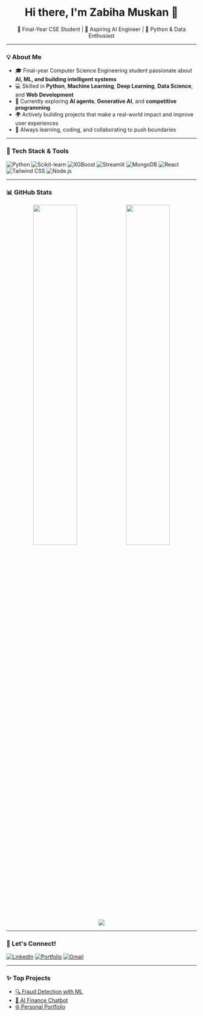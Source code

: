 <h1 align="center">Hi there, I'm Zabiha Muskan 👋</h1>

<p align="center">
  🚀 Final-Year CSE Student | 🤖 Aspiring AI Engineer | 🐍 Python & Data Enthusiast
</p>

---

### 💡 About Me

- 🎓 Final-year Computer Science Engineering student passionate about **AI, ML, and building intelligent systems**
- 💻 Skilled in **Python**, **Machine Learning**, **Deep Learning**, **Data Science**, and **Web Development**
- 🧠 Currently exploring **AI agents**, **Generative AI**, and **competitive programming**
- 🌍 Actively building projects that make a real-world impact and improve user experiences
- 🔭 Always learning, coding, and collaborating to push boundaries

---

### 🚀 Tech Stack & Tools

![Python](https://img.shields.io/badge/Python-3776AB?style=for-the-badge&logo=python&logoColor=white)
![Scikit-learn](https://img.shields.io/badge/Scikit--learn-F7931E?style=for-the-badge&logo=scikit-learn&logoColor=white)
![XGBoost](https://img.shields.io/badge/XGBoost-A52A2A?style=for-the-badge)
![Streamlit](https://img.shields.io/badge/Streamlit-FF4B4B?style=for-the-badge&logo=streamlit&logoColor=white)
![MongoDB](https://img.shields.io/badge/MongoDB-47A248?style=for-the-badge&logo=mongodb&logoColor=white)
![React](https://img.shields.io/badge/React-20232A?style=for-the-badge&logo=react&logoColor=61DAFB)
![Tailwind CSS](https://img.shields.io/badge/TailwindCSS-38B2AC?style=for-the-badge&logo=tailwind-css&logoColor=white)
![Node.js](https://img.shields.io/badge/Node.js-339933?style=for-the-badge&logo=nodedotjs&logoColor=white)

---

### 📊 GitHub Stats

<p align="center">
  <img src="https://github-readme-stats.vercel.app/api?username=Zabiha11&show_icons=true&theme=radical" width="48%">
  <img src="https://github-readme-streak-stats.herokuapp.com/?user=Zabiha11&theme=radical" width="48%">
</p>

<p align="center">
  <img src="https://github-readme-stats.vercel.app/api/top-langs/?username=Zabiha11&layout=compact&theme=radical" />
</p>

---

### 🔗 Let's Connect!

[![LinkedIn](https://img.shields.io/badge/-LinkedIn-blue?style=flat-square&logo=Linkedin&logoColor=white)](https://www.linkedin.com/in/zabiha-muskan)
[![Portfolio](https://img.shields.io/badge/-Portfolio-000?style=flat-square&logo=web&logoColor=white)](https://yourportfolio.com)
[![Gmail](https://img.shields.io/badge/-Email-D14836?style=flat-square&logo=gmail&logoColor=white)](mailto:khaleekhuz85zama@gmail.com)

---

### ✨ Top Projects

- [🔍 Fraud Detection with ML](https://github.com/YOUR_USERNAME/fraud-detection)
- [💬 AI Finance Chatbot](https://github.com/YOUR_USERNAME/finance-chatbot)
- [🌐 Personal Portfolio](https://github.com/YOUR_USERNAME/portfolio-site)
